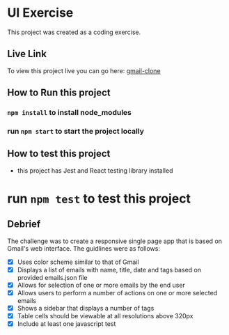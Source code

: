 # UI Exercise

This project was created as a coding exercise.

## Live Link

To view this project live you can go here:
[gmail-clone](https://me-mail.netlify.com/)

## How to Run this project

### `npm install` to install node_modules

### run `npm start` to start the project locally

## How to test this project

- this project has Jest and React testing library installed

# run `npm test` to test this project

## Debrief

The challenge was to create a responsive single page app that is based on Gmail's web interface. The guidlines were as follows:

- [x] Uses color scheme similar to that of Gmail
- [x] Displays a list of emails with name, title, date and tags based on provided emails.json file
- [x] Allows for selection of one or more emails by the end user
- [x] Allows users to perform a number of actions on one or more selected emails
- [x] Shows a sidebar that displays a number of tags
- [x] Table cells should be viewable at all resolutions above 320px
- [x] Include at least one javascript test
